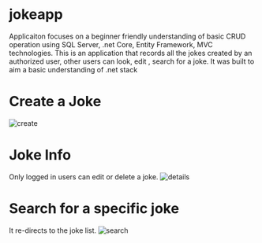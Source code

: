 # jokeapp

Applicaiton focuses on a beginner friendly understanding of basic CRUD operation using SQL Server, .net Core, Entity Framework, MVC technologies.
This is an application that records all the jokes created by an authorized user, other users can look, edit , search for a joke. It was built to aim a basic
understanding of .net stack
# Create a Joke
![create](https://user-images.githubusercontent.com/88432229/194348714-a7b1cd5b-af01-499e-b2f0-09a64d45f098.png)
# Joke Info
Only logged in users can edit or delete a joke.
![details](https://user-images.githubusercontent.com/88432229/194348755-b33bdfaf-d134-4b76-8e56-645629d3b8c0.png)
# Search for a specific joke
It re-directs to the joke list.
![search](https://user-images.githubusercontent.com/88432229/194348783-24299550-9c0f-4d34-9ff9-12ed8e2326b5.png)
